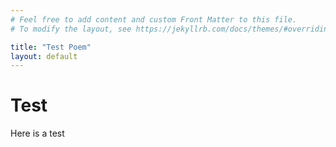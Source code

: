 ```yaml
---
# Feel free to add content and custom Front Matter to this file.
# To modify the layout, see https://jekyllrb.com/docs/themes/#overriding-theme-defaults

title: "Test Poem"
layout: default
---
```


# Test

Here is a test